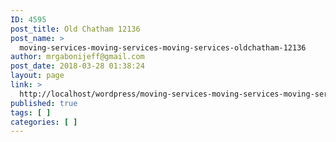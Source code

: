 ```yaml
---
ID: 4595
post_title: Old Chatham 12136
post_name: >
  moving-services-moving-services-moving-services-oldchatham-12136
author: mrgabonijeff@gmail.com
post_date: 2018-03-28 01:38:24
layout: page
link: >
  http://localhost/wordpress/moving-services-moving-services-moving-services-oldchatham-12136/
published: true
tags: [ ]
categories: [ ]
---
```

